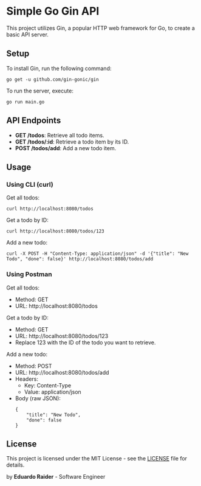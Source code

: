 # Simple Go Gin API

This project utilizes Gin, a popular HTTP web framework for Go, to create a basic API server.

## Setup

To install Gin, run the following command:

```
go get -u github.com/gin-gonic/gin
```

To run the server, execute:

```
go run main.go
```

## API Endpoints

- **GET /todos**: Retrieve all todo items.
- **GET /todos/:id**: Retrieve a todo item by its ID.
- **POST /todos/add**: Add a new todo item.

## Usage

### Using CLI (curl)

Get all todos:
```
curl http://localhost:8080/todos
```

Get a todo by ID:
```
curl http://localhost:8080/todos/123
```

Add a new todo:
```
curl -X POST -H "Content-Type: application/json" -d '{"title": "New Todo", "done": false}' http://localhost:8080/todos/add
```

### Using Postman

Get all todos:
- Method: GET
- URL: http://localhost:8080/todos


Get a todo by ID:
- Method: GET
- URL: http://localhost:8080/todos/123
- Replace 123 with the ID of the todo you want to retrieve.


Add a new todo:
- Method: POST
- URL: http://localhost:8080/todos/add
- Headers:
    - Key: Content-Type
    - Value: application/json
- Body (raw JSON):
  ```
  {
      "title": "New Todo",
      "done": false
  }
  ```


## License

This project is licensed under the MIT License - see the [LICENSE](LICENSE) file for details.

by **Eduardo Raider** - Software Engineer